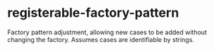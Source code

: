 # registerable-factory-pattern
Factory pattern adjustment, allowing new cases to be added without changing the factory. Assumes cases are identifiable by strings.
